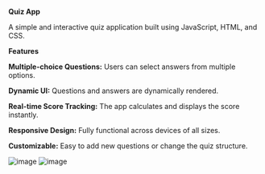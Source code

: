 
**Quiz App**

A simple and interactive quiz application built using JavaScript, HTML, and CSS.

**Features**

**Multiple-choice Questions:** Users can select answers from multiple options.

**Dynamic UI:** Questions and answers are dynamically rendered.

**Real-time Score Tracking:** The app calculates and displays the score instantly.

**Responsive Design:** Fully functional across devices of all sizes.

**Customizable:** Easy to add new questions or change the quiz structure.

![image](https://github.com/user-attachments/assets/1a42acaa-813a-45a5-b241-26dff0bb780e)
![image](https://github.com/user-attachments/assets/a586ba9f-a709-4b44-bac4-3915722041a1)


